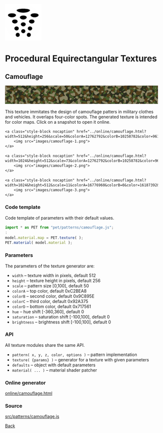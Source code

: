 <img class="logo" src="../assets/logo/logo.png">


# Procedural Equirectangular Textures


## Camouflage
<img src="images/camouflage.jpg">

This texture immitates the design of camouflage patters in
military clothes and vehicles. It overlaps four-color spots.
The generated texture is intended for color maps. Click on
a snapshot to open it online.

<p class="gallery">

	<a class="style-block nocaption" href="../online/camouflage.html?width=512&height=256&scale=50&colorA=12762792&colorB=10258782&color=9610101&colorD=7435617&hue=0&saturation=0&brightness=0">
		<img src="images/camouflage-1.png">
	</a>

	<a class="style-block nocaption" href="../online/camouflage.html?width=1024&height=512&scale=73&colorA=12762792&colorB=10258782&color=9610101&colorD=7435617&hue=194&saturation=4&brightness=22">
		<img src="images/camouflage-2.png">
	</a>

	<a class="style-block nocaption" href="../online/camouflage.html?width=1024&height=512&scale=11&colorA=16776960&colorB=0&color=16187392&colorD=5234974&hue=0&saturation=-2&brightness=-18">
		<img src="images/camouflage-3.png">
	</a>

</p>


### Code template

Code template of parameters with their default values.

```js
import * as PET from "pet/patterns/camouflage.js";
:
model.material.map = PET.texture( );
PET.material( model.material );
```


### Parameters

The parameters of the texture generator are:

* `width` &ndash; texture width in pixels, default 512
* `height` &ndash; texture height in pixels, default 256
* `scale` &ndash; pattern size [0,100], default 50
* `colorA` &ndash; top color, default 0xC2BEA8
* `colorB` &ndash; second color, default 0x9C895E
* `colorC` &ndash; third color, default 0x92A375
* `colorD` &ndash; bottom color, default 0x717561
* `hue` &ndash; hue shift [-360,360], default 0
* `saturation` &ndash; saturation shift [-100,100], default 0
* `brightness` &ndash; brightness shift [-100,100], default 0



### API

All texture modules share the same API.

* `pattern( x, y, z, color, options )` &ndash; pattern implementation
* `texture( {params} )` &ndash; generator for a texture with given parameters
* `defaults` &ndash; object with default parameters
* `material( ... )` &ndash; material shader patcher


### Online generator

[online/camouflage.html](../online/camouflage.html)

### Source

[src/patterns/camouflage.js](https://github.com/boytchev/texture-generator/blob/main/src/patterns/camouflage.js)


		
<div class="footnote">
	<a href="#" onclick="window.history.back(); return false;">Back</a>
</div>